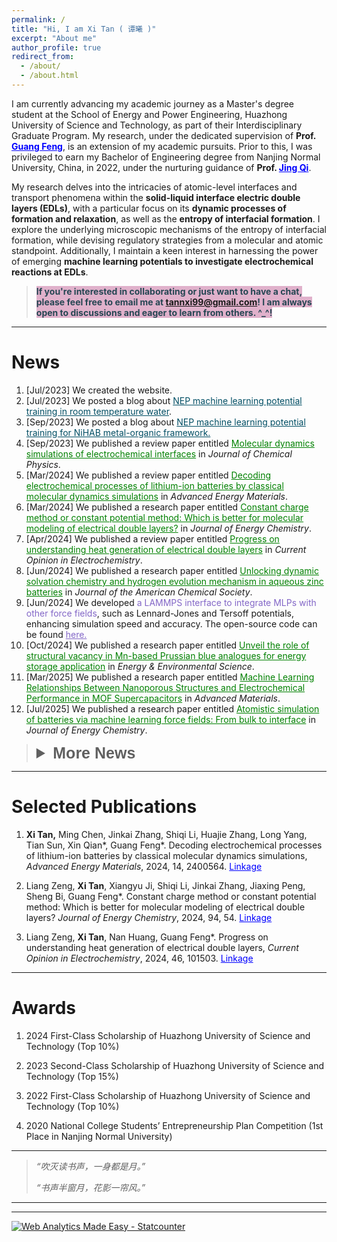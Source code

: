 ```yaml
---
permalink: /
title: "Hi, I am Xi Tan ( 谭曦 )"
excerpt: "About me"
author_profile: true
redirect_from: 
  - /about/
  - /about.html
---
```


I am currently advancing my academic journey as a Master's degree student at the School of Energy and Power Engineering, Huazhong University of Science and Technology, as part of their Interdisciplinary Graduate Program. My research, under the dedicated supervision of <strong>Prof. <a href="http://itp.energy.hust.edu.cn/info/1003/1024.htm" style="color: blue;">Guang Feng</a></strong>, is an extension of my academic pursuits. Prior to this, I was privileged to earn my Bachelor of Engineering degree from Nanjing Normal University, China, in 2022, under the nurturing guidance of <strong>Prof. <a href="http://energy.njnu.edu.cn/info/1204/7387.htm" style="color: blue;">Jing Qi</a></strong>.

My research delves into the intricacies of atomic-level interfaces and transport phenomena within the **solid-liquid interface electric double layers (EDLs)**, with a particular focus on its **dynamic processes of formation and relaxation**, as well as the **entropy of interfacial formation**. I explore the underlying microscopic mechanisms of the entropy of interfacial formation, while devising regulatory strategies from a molecular and atomic standpoint. Additionally, I maintain a keen interest in harnessing the power of emerging **machine learning potentials to investigate electrochemical reactions at EDLs**.

> **<span style="color: 264653; background-color: #e0b1cb;">If you're interested in collaborating or just want to have a chat, please feel free to email me at tannxi99@gmail.com! I am always open to discussions and eager to learn from others. ^_^!</span>**

---

News
======
1. [Jul/2023] We created the website.
2. [Jul/2023] We posted a blog about <a href="https://xitanna.github.io/blogposts/water-20230802/water-20230802" style="color: #004e64;">NEP machine learning potential training in room temperature water</a>.
3. [Sep/2023] We posted a blog about <a href="https://xitanna.github.io/blogposts/NiHAB-MOF-20230902/NiHAB-MOF-20230902" style="color: #004e64;">NEP machine learning potential training for NiHAB metal-organic framework.</a>
4. [Sep/2023] We published a review paper entitled<span style="color: Green;"> <a href="https://xitanna.github.io/publications/jcp_review_cpm" style="color: Green; text-decoration: none;"><u>Molecular dynamics simulations of electrochemical interfaces</u></a> </span>in <em>Journal of Chemical Physics</em>.
5. [Mar/2024] We published a review paper entitled<span style="color: green;"> <a href="https://xitanna.github.io/publications/aem_review_battery" style="color: green; text-decoration: none;"><u>Decoding electrochemical processes of lithium-ion batteries by classical molecular dynamics simulations</u></a> </span>in <em>Advanced Energy Materials</em>.
6. [Mar/2024] We published a research paper entitled<span style="color: green;"> <a href="https://xitanna.github.io/publications/jec_research_ccm_cpm" style="color: green; text-decoration: none;"><u>Constant charge method or constant potential method: Which is better for molecular modeling of electrical double layers?</u></a> </span>in <em>Journal of Energy Chemistry</em>.
7. [Apr/2024] We published a review paper entitled<span style="color: green;"> <a href="https://www.sciencedirect.com/science/article/pii/S2451910324000644" style="color: green; text-decoration: none;"><u>Progress on understanding heat generation of electrical double layers</u></a> </span>in <em>Current Opinion in Electrochemistry</em>.
8. [Jun/2024] We published a research paper entitled<span style="color: green;"> <a href="https://pubs.acs.org/doi/10.1021/jacs.4c02558" style="color: green; text-decoration: none;"><u>Unlocking dynamic solvation chemistry and hydrogen evolution mechanism in aqueous zinc batteries</u></a> </span>in <em>Journal of the American Chemical Society</em>.
9. [Jun/2024] We developed <span style="color: #8367c7;">a LAMMPS interface to integrate MLPs with other force fields</span>, such as Lennard-Jones and Tersoff potentials, enhancing simulation speed and accuracy. The open-source code can be found <a href="https://github.com/XiTanna/ML-NEP-LAMMPS" style="color: #8367c7;">here.</a>
10. [Oct/2024] We published a research paper entitled<span style="color: green;"> <a href="https://pubs.rsc.org/en/content/articlehtml/2024/ee/d4ee01618a" style="color: green; text-decoration: none;"><u>Unveil the role of structural vacancy in Mn-based Prussian blue analogues for energy storage application</u></a> </span>in <em>Energy & Environmental Science</em>.
11. [Mar/2025] We published a research paper entitled<span style="color: green;"> <a href="https://advanced.onlinelibrary.wiley.com/doi/full/10.1002/adma.202500943" style="color: green; text-decoration: none;"><u>Machine Learning Relationships Between Nanoporous Structures and Electrochemical Performance in MOF Supercapacitors</u></a> </span>in <em>Advanced Materials</em>.
12. [Jul/2025] We published a research paper entitled<span style="color: green;"> <a href="https://www.sciencedirect.com/science/article/pii/S2095495625002037" style="color: green; text-decoration: none;"><u>Atomistic simulation of batteries via machine learning force fields: From bulk to interface</u></a> </span>in <em>Journal of Energy Chemistry</em>.

> <details>
>     <summary style="font-family: Arial, sans-serif; font-size: 25px; font-weight: bold;">More News</summary>
>     <ol>
>         <!-- 在这里添加你的列表项 -->
>     </ol>
> </details>

---

Selected Publications
======
1. **Xi Tan,** Ming Chen, Jinkai Zhang, Shiqi Li, Huajie Zhang, Long Yang, Tian Sun, Xin Qian\*, Guang Feng\*.  Decoding electrochemical processes of lithium-ion batteries by classical molecular dynamics simulations, *Advanced Energy Materials*, 2024, 14, 2400564. <a href="https://onlinelibrary.wiley.com/doi/full/10.1002/aenm.202400564" style="color: blue;">Linkage</a>

1. Liang Zeng, **Xi Tan**, Xiangyu Ji, Shiqi Li, Jinkai Zhang, Jiaxing Peng, Sheng Bi, Guang Feng\*. Constant charge method or constant potential method: Which is better for molecular modeling of electrical double layers?  *Journal of Energy Chemistry*, 2024, 94, 54. <a href="https://www.sciencedirect.com/science/article/pii/S2095495624001694?via%3Dihub" style="color: blue;">Linkage</a>

1. Liang Zeng, **Xi Tan**, Nan Huang, Guang Feng\*. Progress on understanding heat generation of electrical double layers, *Current Opinion in Electrochemistry*, 2024, 46, 101503. <a href="https://www.sciencedirect.com/science/article/pii/S2451910324000644?via%3Dihub" style="color: blue;">Linkage</a>


---

Awards
======
1. 2024	First-Class Scholarship of Huazhong University of Science and Technology (Top 10%)

2. 2023	Second-Class Scholarship of Huazhong University of Science and Technology (Top 15%)

3. 2022	First-Class Scholarship of Huazhong University of Science and Technology (Top 10%)

4. 2020	National College Students’ Entrepreneurship Plan Competition (1st Place in Nanjing Normal University)

   

***

>*“吹灭读书声，一身都是月。”*
>
>*“书声半窗月，花影一帘风。”*

***

***
<script type='text/javascript' id='clustrmaps' src='//cdn.clustrmaps.com/map_v2.js?cl=080808&w=300&t=m&d=7iYqof9YSdNk8csggPGf2udgVYg11X0cdVdASEtz434&co=ffffff&ct=808080&cmo=3acc3a&cmn=ff5353'></script>

<!-- Matomo -->

<script>
  var _paq = window._paq = window._paq || [];
  /* tracker methods like "setCustomDimension" should be called before "trackPageView" */
  _paq.push(["setDocumentTitle", document.domain + "/" + document.title]);
  _paq.push(["setCookieDomain", "*.xitanna.github.io"]);
  _paq.push(['trackPageView']);
  _paq.push(['enableLinkTracking']);
  (function() {
    var u="https://xitanna1.matomo.cloud/";
    _paq.push(['setTrackerUrl', u+'matomo.php']);
    _paq.push(['setSiteId', '1']);
    var d=document, g=d.createElement('script'), s=d.getElementsByTagName('script')[0];
    g.async=true; g.src='https://cdn.matomo.cloud/xitanna1.matomo.cloud/matomo.js'; s.parentNode.insertBefore(g,s);
  })();
</script>
<!-- End Matomo Code -->



<!-- Default Statcounter code for My_Github_Website https://xitanna.github.io/
-->
<script type="text/javascript">
var sc_project=13041535; 
var sc_invisible=0; 
var sc_security="3e94b760"; 
var scJsHost = "https://";
document.write("<sc"+"ript type='text/javascript' src='" + scJsHost+
"statcounter.com/counter/counter.js'></"+"script>");
</script>
<noscript><div class="statcounter"><a title="Web Analytics Made Easy -
Statcounter" href="https://statcounter.com/" target="_blank"><img
class="statcounter" src="https://c.statcounter.com/13041535/0/3e94b760/0/"
alt="Web Analytics Made Easy - Statcounter"
referrerPolicy="no-referrer-when-downgrade"></a></div></noscript>
<!-- End of Statcounter Code -->



<!--gitalk js code start-->

<div id="gitalk-container"></div>
<link rel="stylesheet" href="https://cdn.jsdelivr.net/npm/gitalk@1/dist/gitalk.css">

<script src="https://cdn.jsdelivr.net/npm/gitalk@1/dist/gitalk.min.js"></script>
<script type="text/javascript">
      var gitalk = new Gitalk({
        id: window.location.pathname,
        clientID: '4fdad5e195a0f56c996d',
        clientSecret: '58c7a6fa300f096158fc1e07553c2ea300646a31',
        repo: 'Comments-message-warehouse',
        owner: 'XiTanna',
        admin: ['XiTanna'],
        distractionFreeMode: false
      });
      gitalk.render('gitalk-container');
</script>
<!--gitalk js code end-->
